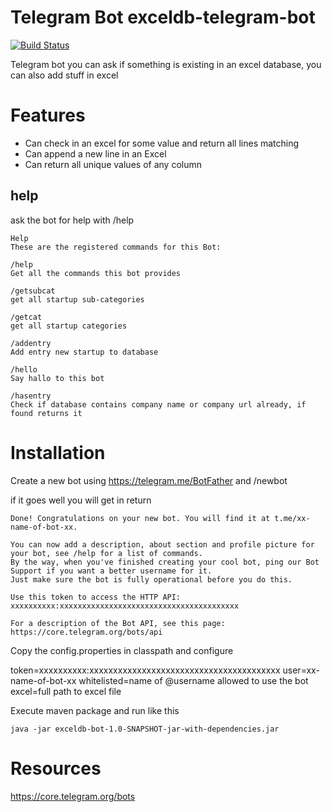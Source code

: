 # Telegram Bot exceldb-telegram-bot
[![Build Status](https://travis-ci.org/cedricwalter/exceldb-telegram-bot.svg?branch=master)](https://travis-ci.org/cedricwalter/exceldb-telegram-bot)

Telegram bot you can ask if something is existing in an excel database, you can also add stuff in excel


# Features
* Can check in an excel for some value and return all lines matching
* Can append a new line in an Excel
* Can return all unique values of any column

## help

ask the bot for help with /help
```
Help
These are the registered commands for this Bot:

/help
Get all the commands this bot provides

/getsubcat
get all startup sub-categories

/getcat
get all startup categories

/addentry
Add entry new startup to database

/hello
Say hallo to this bot

/hasentry
Check if database contains company name or company url already, if found returns it
```

# Installation

Create a new bot using https://telegram.me/BotFather and /newbot

if it goes well you will get in return

```
Done! Congratulations on your new bot. You will find it at t.me/xx-name-of-bot-xx. 

You can now add a description, about section and profile picture for your bot, see /help for a list of commands.
By the way, when you've finished creating your cool bot, ping our Bot Support if you want a better username for it. 
Just make sure the bot is fully operational before you do this.

Use this token to access the HTTP API:
xxxxxxxxxx:xxxxxxxxxxxxxxxxxxxxxxxxxxxxxxxxxxxxxxxx

For a description of the Bot API, see this page: https://core.telegram.org/bots/api
```

Copy the config.properties in classpath and configure

token=xxxxxxxxxx:xxxxxxxxxxxxxxxxxxxxxxxxxxxxxxxxxxxxxxxx
user=xx-name-of-bot-xx
whitelisted=name of @username allowed to use the bot
excel=full path to excel file

Execute maven package and run like this 
```
java -jar exceldb-bot-1.0-SNAPSHOT-jar-with-dependencies.jar
```

# Resources
https://core.telegram.org/bots